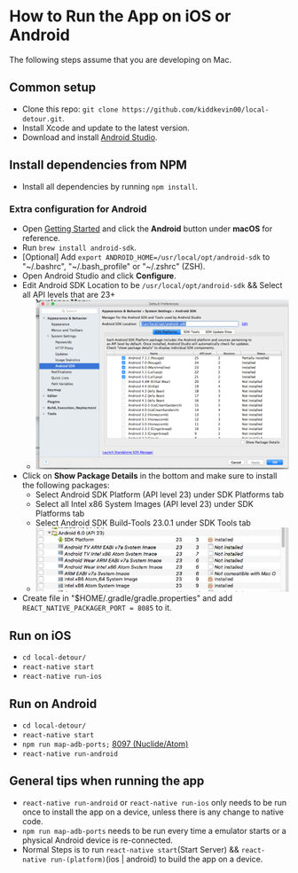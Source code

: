 How to Run the App on iOS or Android
====================================

The following steps assume that you are developing on Mac.

## Common setup
  - Clone this repo: `git clone https://github.com/kiddkevin00/local-detour.git`.
  - Install Xcode and update to the latest version.
  - Download and install [Android Studio](https://developer.android.com/studio/index.html).

## Install dependencies from NPM
  - Install all dependencies by running `npm install`.

### Extra configuration for Android
  - Open [Getting Started](http://facebook.github.io/react-native/docs/getting-started.html) and click the **Android** button under **macOS** for reference.
  - Run `brew install android-sdk`.
  - [Optional] Add `export ANDROID_HOME=/usr/local/opt/android-sdk` to "~/.bashrc", "~/.bash_profile" or "~/.zshrc" (ZSH).
  - Open Android Studio and click **Configure**.
  - Edit Android SDK Location to be `/usr/local/opt/android-sdk` && Select all API levels that are 23+
     - ![Set Path](./doc/assets/SetPath.png)
  - Click on **Show Package Details** in the bottom and make sure to install the following packages:
     - Select Android SDK Platform (API level 23) under SDK Platforms tab
     - Select all Intel x86 System Images (API level 23) under SDK Platforms tab
     - Select Android SDK Build-Tools 23.0.1 under SDK Tools tab
     - ![Install Correct Images](./doc/assets/SdkManager.png)
  - Create file in "$HOME/.gradle/gradle.properties" and add `REACT_NATIVE_PACKAGER_PORT = 8085` to it.

## Run on iOS
  - `cd local-detour/`
  - `react-native start`
  - `react-native run-ios`

## Run on Android
  - `cd local-detour/`
  - `react-native start`
  - `npm run map-adb-ports;` [8097 (Nuclide/Atom)](https://github.com/facebook/nuclide/issues/408)
  - `react-native run-android`

## General tips when running the app
- `react-native run-android` or `react-native run-ios` only needs to be run once to install the app on a device, unless there is any change to native code.
- `npm run map-adb-ports` needs to be run every time a emulator starts or a physical Android device is re-connected.
- Normal Steps is to run `react-native start`(Start Server) && `react-native run-(platform)`(ios | android) to build the app on a device.
